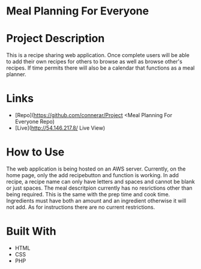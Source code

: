# Meal Planning For Everyone

# Project Description
This is a recipe sharing web application.  Once complete users will be able to add their own recipes for others to browse as well as 
browse other's recipes.  If time permits there will also be a calendar that functions as a meal planner.

# Links
- [Repo](https://github.com/connerar/Project <Meal Planning For Everyone Repo)
- [Live](<http://54.146.217.8/> Live View)

# How to Use
The web application is being hosted on an AWS server.  Currently, on the home page, only the add recipebutton and function is working.  In add recipe, a recipe name can only have letters and spaces and cannot be blank or just spaces.  The meal descritpion currently has no resrictions other than being required.  This is the same with the prep time and cook time.  Ingredients must have both an amount and an ingredient otherwise it will not add.  As for instructions there are no current restrictions.  


# Built With
- HTML
- CSS
- PHP

